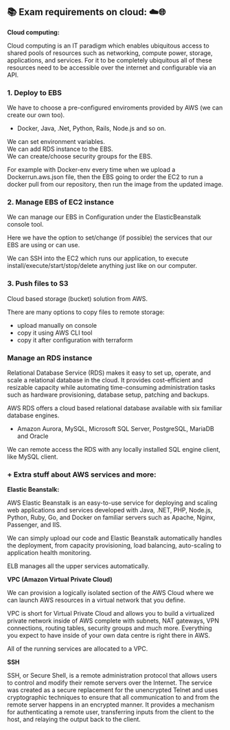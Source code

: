 ## :books: Exam requirements on cloud: :cloud::globe_with_meridians:

**Cloud computing:**

Cloud computing is an IT paradigm which enables ubiquitous access to shared pools of resources such as networking, compute power, storage, applications, and services. For it to be completely ubiquitous all of these resources need to be accessible over the internet and configurable via an API.


### 1. Deploy to EBS

We have to choose a pre-configured enviroments provided by AWS (we can create our own too).
  - Docker, Java, .Net, Python, Rails, Node.js and so on.

We can set environment variables. </br>
We can add RDS instance to the EBS. </br>
We can create/choose security groups for the EBS. </br>

For example with Docker-env every time when we upload a Dockerrun.aws.json file, then the EBS going to order the EC2 to run a docker pull from our repository, then run the image from the updated image.

### 2. Manage EBS of EC2 instance

We can manage our EBS in Configuration under the ElasticBeanstalk console tool.

Here we have the option to set/change (if possible) the services that our EBS are using or can use.

We can SSH into the EC2 which runs our application, to execute install/execute/start/stop/delete anything just like on our computer.

### 3. Push files to S3

Cloud based storage (bucket) solution from AWS.

There are many options to copy files to remote storage:
- upload manually on console
- copy it using AWS CLI tool
- copy it after configuration with terraform

### Manage an RDS instance

Relational Database Service (RDS) makes it easy to set up, operate, and scale a relational database in the cloud. It provides cost-efficient and resizable capacity while automating time-consuming administration tasks such as hardware provisioning, database setup, patching and backups.

AWS RDS offers a cloud based relational database available with six familiar database engines.

- Amazon Aurora, MySQL, Microsoft SQL Server, PostgreSQL, MariaDB and Oracle

We can remote access the RDS with any locally installed SQL engine client, like MySQL client.


### + Extra stuff about AWS services and more:

**Elastic Beanstalk:**

AWS Elastic Beanstalk is an easy-to-use service for deploying and scaling web applications and services developed with Java, .NET, PHP, Node.js, Python, Ruby, Go, and Docker on familiar servers such as Apache, Nginx, Passenger, and IIS.

We can simply upload our code and Elastic Beanstalk automatically handles the deployment, from capacity provisioning, load balancing, auto-scaling to application health monitoring.

ELB manages all the upper services automatically.

**VPC (Amazon Virtual Private Cloud)**

We can provision a logically isolated section of the AWS Cloud where we can launch AWS resources in a virtual network that you define.

VPC is short for Virtual Private Cloud and allows you to build a virtualized private network inside of AWS complete with subnets, NAT gateways, VPN connections, routing tables, security groups and much more. Everything you expect to have inside of your own data centre is right there in AWS.

All of the running services are allocated to a VPC.

**SSH**

SSH, or Secure Shell, is a remote administration protocol that allows users to control and modify their remote servers over the Internet. The service was created as a secure replacement for the unencrypted Telnet and uses cryptographic techniques to ensure that all communication to and from the remote server happens in an encrypted manner. It provides a mechanism for authenticating a remote user, transferring inputs from the client to the host, and relaying the output back to the client.
